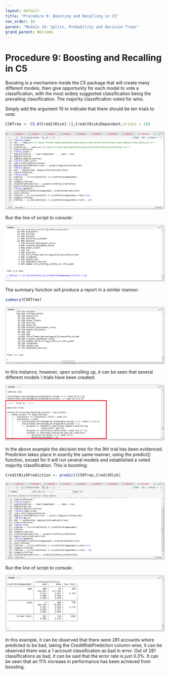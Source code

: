 ```yaml
---
layout: default
title: "Procedure 9: Boosting and Recalling in C5"
nav_order: 10
parent: "Module 10: Splits, Probability and Decision Trees"
grand_parent: Welcome
---
```


# Procedure 9: Boosting and Recalling in C5

Boosting is a mechanism inside the C5 package that will create many different models, then give opportunity for each model to vote a classification, with the most widely suggested classification being the prevailing classification.  The majority classification voted for wins.

Simply add the argument 10 to indicate that there should be ten trials to vote:

``` r
C50Tree <- C5.0(CreditRisk[-1],CreditRisk$Dependent,trials = 10)
```

![img.png](img.png)

Run the line of script to console:

![img_1.png](img_1.png)

The summary function will produce a report in a similar manner:

``` r
summary(C50Tree)
```

![img_2.png](img_2.png)

In this instance, however, upon scrolling up, it can be seen that several different models \ trials have been created:

![img_3.png](img_3.png)

In the above example the decision tree for the 9th trial has been evidenced.  Prediction takes place in exactly the same manner, using the predict() function,  except for it will run several models and established a voted majority classification.  This is boosting:

``` r
CreditRiskPrediction <- predict(C50Tree,CreditRisk)
```

![img_4.png](img_4.png)

Run the line of script to console:

![img_5.png](img_5.png)

In this example, it can be observed that there were 281 accounts where predicted to be bad, taking the CreditRiskPrediction column-wise, it can be observed there was a 1 account classification as bad in error.  Out of 281 classifications as bad, it can be said that the error rate is just 0.3%.  It can be seen that an 11% increase in performance has been achieved from boosting.